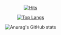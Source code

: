 <div align=center>
  
[![Hits](https://hits.seeyoufarm.com/api/count/incr/badge.svg?url=https%3A%2F%2Fgithub.com%2Fcoldhailstone&count_bg=%2379C83D&title_bg=%23555555&icon=&icon_color=%23E7E7E7&title=hits&edge_flat=false)](https://hits.seeyoufarm.com)

[![Top Langs](https://github-readme-stats.vercel.app/api/top-langs/?username=coldhailstone&layout=pie&theme=dracula)](https://github.com/metleeha)

![Anurag's GitHub stats](https://github-readme-stats.vercel.app/api?username=coldhailstone&show_icons=true&theme=algolia)

</div>

